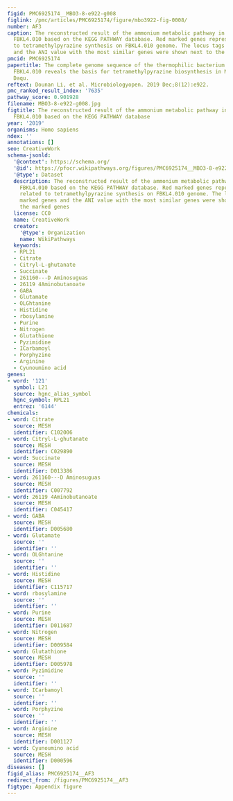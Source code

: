 ```yaml
---
figid: PMC6925174__MBO3-8-e922-g008
figlink: /pmc/articles/PMC6925174/figure/mbo3922-fig-0008/
number: AF3
caption: The reconstructed result of the ammonium metabolic pathway in the strain
  FBKL4.010 based on the KEGG PATHWAY database. Red marked genes represent genes related
  to tetramethylpyrazine synthesis on FBKL4.010 genome. The locus tags of marked genes
  and the ANI value with the most similar genes were shown next to the marked genes
pmcid: PMC6925174
papertitle: The complete genome sequence of the thermophilic bacterium Laceyella sacchari
  FBKL4.010 reveals the basis for tetramethylpyrazine biosynthesis in Moutai‐flavor
  Daqu.
reftext: Dounan Li, et al. Microbiologyopen. 2019 Dec;8(12):e922.
pmc_ranked_result_index: '7635'
pathway_score: 0.901928
filename: MBO3-8-e922-g008.jpg
figtitle: The reconstructed result of the ammonium metabolic pathway in the strain
  FBKL4.010 based on the KEGG PATHWAY database
year: '2019'
organisms: Homo sapiens
ndex: ''
annotations: []
seo: CreativeWork
schema-jsonld:
  '@context': https://schema.org/
  '@id': https://pfocr.wikipathways.org/figures/PMC6925174__MBO3-8-e922-g008.html
  '@type': Dataset
  description: The reconstructed result of the ammonium metabolic pathway in the strain
    FBKL4.010 based on the KEGG PATHWAY database. Red marked genes represent genes
    related to tetramethylpyrazine synthesis on FBKL4.010 genome. The locus tags of
    marked genes and the ANI value with the most similar genes were shown next to
    the marked genes
  license: CC0
  name: CreativeWork
  creator:
    '@type': Organization
    name: WikiPathways
  keywords:
  - RPL21
  - Citrate
  - Citryl-L-ghutanate
  - Succinate
  - 261160---D Aminosuguas
  - 26119 4Aminobutanoate
  - GABA
  - Glutamate
  - OLGhtanine
  - Histidine
  - rbosylamine
  - Purine
  - Nitrogen
  - Glutathione
  - Pyzimidine
  - ICarbamoyl
  - Porphyzine
  - Arginine
  - Cyunoumino acid
genes:
- word: '121'
  symbol: L21
  source: hgnc_alias_symbol
  hgnc_symbol: RPL21
  entrez: '6144'
chemicals:
- word: Citrate
  source: MESH
  identifier: C102006
- word: Citryl-L-ghutanate
  source: MESH
  identifier: C029890
- word: Succinate
  source: MESH
  identifier: D013386
- word: 261160---D Aminosuguas
  source: MESH
  identifier: C007792
- word: 26119 4Aminobutanoate
  source: MESH
  identifier: C045417
- word: GABA
  source: MESH
  identifier: D005680
- word: Glutamate
  source: ''
  identifier: ''
- word: OLGhtanine
  source: ''
  identifier: ''
- word: Histidine
  source: MESH
  identifier: C115717
- word: rbosylamine
  source: ''
  identifier: ''
- word: Purine
  source: MESH
  identifier: D011687
- word: Nitrogen
  source: MESH
  identifier: D009584
- word: Glutathione
  source: MESH
  identifier: D005978
- word: Pyzimidine
  source: ''
  identifier: ''
- word: ICarbamoyl
  source: ''
  identifier: ''
- word: Porphyzine
  source: ''
  identifier: ''
- word: Arginine
  source: MESH
  identifier: D001127
- word: Cyunoumino acid
  source: MESH
  identifier: D000596
diseases: []
figid_alias: PMC6925174__AF3
redirect_from: /figures/PMC6925174__AF3
figtype: Appendix figure
---
```

